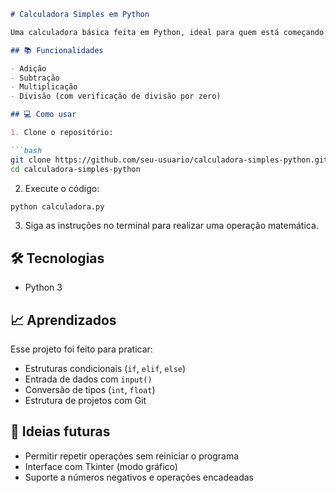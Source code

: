````markdown
# Calculadora Simples em Python

Uma calculadora básica feita em Python, ideal para quem está começando no mundo da programação.

## 📚 Funcionalidades

- Adição
- Subtração
- Multiplicação
- Divisão (com verificação de divisão por zero)

## 💻 Como usar

1. Clone o repositório:

```bash
git clone https://github.com/seu-usuario/calculadora-simples-python.git
cd calculadora-simples-python
````

2. Execute o código:

```bash
python calculadora.py
```

3. Siga as instruções no terminal para realizar uma operação matemática.

## 🛠️ Tecnologias

* Python 3

## 📈 Aprendizados

Esse projeto foi feito para praticar:

* Estruturas condicionais (`if`, `elif`, `else`)
* Entrada de dados com `input()`
* Conversão de tipos (`int`, `float`)
* Estrutura de projetos com Git

## 📌 Ideias futuras

* Permitir repetir operações sem reiniciar o programa
* Interface com Tkinter (modo gráfico)
* Suporte a números negativos e operações encadeadas

